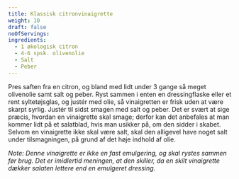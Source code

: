 ```yaml
---
title: Klassisk citronvinaigrette
weight: 10
draft: false
noOfServings: 
ingredients:
  - 1 økologisk citron
  - 4-6 spsk. olivenolie
  - Salt
  - Peber
---
```


Pres saften fra en citron, og bland med lidt under 3 gange så meget
olivenolie samt salt og peber. Ryst sammen i enten en dressingflaske
eller et rent syltetøjsglas, og justér med olie, så vinaigretten er
frisk uden at være skarpt syrlig. Justér til sidst smagen med salt og
peber. Det er svært at sige præcis, hvordan en vinaigrette skal smage;
derfor kan det anbefales at man kommer lidt på et salatblad, hvis man
usikker på, om den sidder i skabet. Selvom en vinaigrette ikke skal være
salt, skal den alligevel have noget salt under tilsmagningen, på grund
af det høje indhold af olie.

*Note: Denne vinaigrette er ikke en fast emulgering, og skal rystes
sammen før brug. Det er imidlertid meningen, at den skiller, da en skilt
vinaigrette dækker salaten lettere end en emulgeret dressing.*


